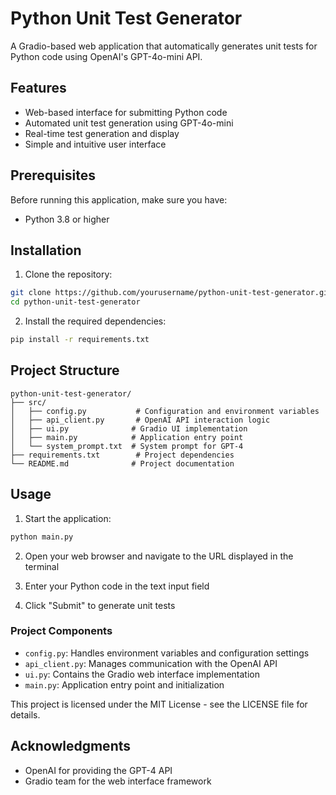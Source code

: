 # Python Unit Test Generator

A Gradio-based web application that automatically generates unit tests for Python code using OpenAI's GPT-4o-mini API.

## Features

- Web-based interface for submitting Python code
- Automated unit test generation using GPT-4o-mini
- Real-time test generation and display
- Simple and intuitive user interface

## Prerequisites

Before running this application, make sure you have:

- Python 3.8 or higher

## Installation

1. Clone the repository:
```bash
git clone https://github.com/yourusername/python-unit-test-generator.git
cd python-unit-test-generator
```

2. Install the required dependencies:
```bash
pip install -r requirements.txt
```

## Project Structure

```
python-unit-test-generator/
├── src/
│   ├── config.py           # Configuration and environment variables
│   ├── api_client.py       # OpenAI API interaction logic
│   ├── ui.py              # Gradio UI implementation
│   ├── main.py            # Application entry point
│   └── system_prompt.txt  # System prompt for GPT-4
├── requirements.txt        # Project dependencies
└── README.md              # Project documentation
```

## Usage

1. Start the application:
```bash
python main.py
```

2. Open your web browser and navigate to the URL displayed in the terminal

3. Enter your Python code in the text input field

4. Click "Submit" to generate unit tests

### Project Components

- `config.py`: Handles environment variables and configuration settings
- `api_client.py`: Manages communication with the OpenAI API
- `ui.py`: Contains the Gradio web interface implementation
- `main.py`: Application entry point and initialization


This project is licensed under the MIT License - see the LICENSE file for details.

## Acknowledgments

- OpenAI for providing the GPT-4 API
- Gradio team for the web interface framework
